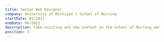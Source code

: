 ```yaml
---
title: Senior Web Designer
company: University of Michigan | School of Nursing
startDate: 01/2021
endDate: 04/2022
description: Take existing and new content on the School of Nursing website and enhance the visual appeal with images, graphics, and layout. Serve as part of the web design team designing and building pages/sites and providing custom design work, as needed. Create web pages that engage users and provide a positive user experience. Design visual website imagery, ensuring that they are in line with UMSN’s branding. Maintain the appearance of website by enforcing content, brand and style standards.
position: 3
---
```

